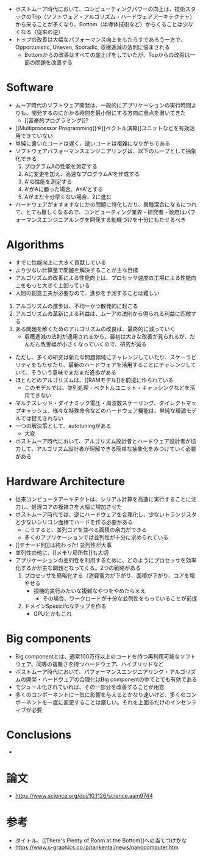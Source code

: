 - ポストムーア時代において、コンピューティングパワーの向上は、技術スタックのTop（ソフトウェア・アルゴリズム・ハードウェアアーキテクチャ）から来ることが多くなり、Bottom（半導体技術など）からくることは少なくなる（従来の逆）
- トップの改善は大幅なパフォーマンス向上をもたらすであろう一方で、Opportunistic, Uneven, Sporadic, 収穫逓減の法則に悩まされる
	- Bottomからの改善はすべての底上げをしていたが、Topからの改善は一部の問題を改善する
# Software
- ムーア時代のソフトウェア開発は、一般的にアプリケーションの実行時間よりも、開発するのにかかる時間を最小限にする方向に重点を置いてきた
	- [[富豪的プログラミング]]?
- [[Multiprocessor Programming]]や[[ベクトル演算]]ユニットなどを有効活用できていない
- 単純に書いたコードは遅く、速いコードは複雑になりがちである
- ソフトウェアパフォーマンスエンジニアリングは、以下のループとして抽象化できる
	1. プログラムAの性能を測定する
	2. Aに変更を加え、高速なプログラムA'を作成する
	3. A'の性能を測定する
	4. A'がAに勝った場合、A=A'とする
	5. Aがまだ十分早くない場合、2に進む
- ハードウェアがますますなにかの問題に特化したり、異種混合になるにつれて、とても難しくなるので、コンピューティング業界・研究者・政府はパフォーマンスエンジニアルングを開発する動機づけを十分にもたせるべき
# Algorithms
- すでに性能向上に大きく貢献している
- より少ない計算量で問題を解決することが主な目標
- アルゴリズムの改善による性能向上は、プロセッサ速度の工場による性能向上をもっと大きく上回っている
- 人間の創意工夫が必要なので、進歩を予測することは難しい
1. アルゴリズムの進歩は、不均一かつ散発的に起こる
2. アルゴリズムの革新による利益は、ムーアの法則から得られる利益に匹敵する
3. ある問題を解くためのアルゴリズムの改良は、最終的に減っていく
	- 収穫逓減の法則が適用されるから。最初は大きな改善が見られるが、だんだん改善幅が小さくなっていくので、研究が減る
- ただし、多くの研究は新たな問題領域にチャレンジしていたり、スケーラビリティをもたせたり、最新のハードウェアを活用することにチャレンジしていて、そういう意味でまだまだ進歩がある
- ほとんどのアルゴリズムは、[[RAMモデル]]を前提に作られている
	- このモデルでは、並列処理・ベクトルユニット・キャッシングなどを活用できない
- マルチスレッド・ダイナミック電圧・周波数スケーリング、ダイレクトマップキャッシュ、様々な特殊命令などのハードウェア機能は、単純な理論モデルでは捉えきれない
- 一つの解決策として、autotuningがある
	- 大変
- ポストムーア時代において、アルゴリズム設計者とハードウェア設計者が協力して、アルゴリズム設計者が理解できる簡単な抽象化をみつけていく必要がある
# Hardware Architecture
- 従来コンピュータアーキテクトは、シリアル計算を高速に実行することに注力し、処理コアの複雑さを大幅に増加させた
- ポストムーア時代では、逆にハードウェアを合理化し、少ないトランジスタと少ないシリコン面積でハードを作る必要がある
	- こうすると、並列コアを並べる面積の余力ができる
	- 多くのアプリケーションでは並列性が十分に求められている
- [[デナード則]]は終わった! 並列性が大事
- 並列性の他に、[[メモリ局所性]]も大切
- アプリケーションの並列性を利用するために、どのようにプロセッサを効率化するかが主な問題となってくる。2つの戦略がある
	1. プロセッサを簡略化する（消費電力が下がり、面積が下がり、コアを増やせる
		- 投機的実行みたいな複雑なやつをやめたらええ
			- その場合、ワークロードが十分な並列性をもっていることが前提
	2. ドメインSpesicifcなチップを作る
		- GPUとかもこれ

# Big components
- Big componentとは、通常100万行以上のコードを持つ再利用可能なソフトウェア、同等の複雑さを持つハードウェア、ハイブリッドなど
- ポストムーア時代において、パフォーマンスエンジニアリング・アルゴリズムの開発・ハードウェアの合理化はBig componentの中でとても有効である
- モジュール化されていれば、その一部分を改善することが用意
- 多くのコンポーネントに一気に影響を与えるとかなり速いけど、多くのコンポーネントを一度に変更することは厳しい。それを上回るだけのインセンティブが必要

# Conclusions
- 
# 論文
- https://www.science.org/doi/10.1126/science.aam9744
# 参考
- タイトル、[[There's Plenty of Room at the Bottom]]への当てつけかな
- https://www.s-graphics.co.jp/tankentai/news/nanocomputer.htm